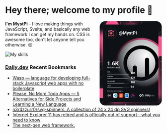# Hey there; welcome to my profile 👋

<a href="https://app.daily.dev/MystPi"><img src="https://github.com/MystPi/MystPi/blob/main/devcard.svg" width="200" alt="MystPi's Dev Card" align="right"/></a>

**I'm MystPi** - I love making things with JavaScript, Svelte, and basically any web framework I can get my hands on. CSS is awesome too, don't let anyone tell you otherwise. 😉

![My skills](https://skillicons.dev/icons?i=svelte,js,html,css,py,ruby,react,tailwind)

### [Daily.dev](https://daily.dev) Recent Bookmarks
<!-- daily.dev BOOKMARKS:START -->
- [Wasp — language for developing full-stack Javascript web apps with no boilerplate](https://app.daily.dev/posts/cPqfOR8WF?utm_source=rss&utm_medium=bookmarks&utm_campaign=Itr6mLfRdMms0HCyePtl9)
- [Please, No More Todo Apps — 5 Alternatives for Side Projects and Learning a New Language](https://app.daily.dev/posts/lIhg3ZHX2?utm_source=rss&utm_medium=bookmarks&utm_campaign=Itr6mLfRdMms0HCyePtl9)
- [n3r4zzurr0/svg-spinners: A collection of 24 x 24 dp SVG spinners!](https://app.daily.dev/posts/Np12-hrxC?utm_source=rss&utm_medium=bookmarks&utm_campaign=Itr6mLfRdMms0HCyePtl9)
- [Internet Explorer 11 has retired and is officially out of support—what you need to know](https://app.daily.dev/posts/Uc4yrwdXs?utm_source=rss&utm_medium=bookmarks&utm_campaign=Itr6mLfRdMms0HCyePtl9)
- [The next-gen web framework.](https://app.daily.dev/posts/_5kr5epSN?utm_source=rss&utm_medium=bookmarks&utm_campaign=Itr6mLfRdMms0HCyePtl9)
<!-- daily.dev BOOKMARKS:END -->
